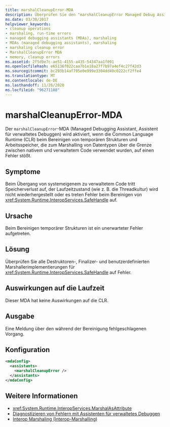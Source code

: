 ```yaml
---
title: marshalCleanupError-MDA
description: Überprüfen Sie den "marshalCleanupError Managed Debug Assistant" (MDA), der aufgerufen wird, weil ein unerwarteter Fehler beim Bereinigen von temporären Strukturen aufgetreten ist.
ms.date: 03/30/2017
helpviewer_keywords:
- cleanup operations
- marshaling, run-time errors
- managed debugging assistants (MDAs), marshaling
- MDAs (managed debugging assistants), marshaling
- marshaling cleanup error
- MarshalCleanupError MDA
- memory, cleanup errors
ms.assetid: 2f5d9e7c-ae51-4155-a435-54347aa1f091
ms.openlocfilehash: e65136f022caa7b1e18a27f7b97a4ef4c27f42d3
ms.sourcegitcommit: bc293b14af795e0e999e3304dd40c0222cf2ffe4
ms.translationtype: MT
ms.contentlocale: de-DE
ms.lasthandoff: 11/26/2020
ms.locfileid: "96271188"
---
```

# <a name="marshalcleanuperror-mda"></a>marshalCleanupError-MDA

Der `marshalCleanupError`-MDA (Managed Debugging Assistant, Assistent für verwaltetes Debuggen) wird aktiviert, wenn die Common Language Runtime (CLR) beim Bereinigen von temporären Strukturen und Arbeitsspeicher, die zum Marshalling von Datentypen über die Grenze zwischen nativem und verwaltetem Code verwendet wurden, auf einen Fehler stößt.  
  
## <a name="symptoms"></a>Symptome  

 Beim Übergang von systemeigenem zu verwaltetem Code tritt Speicherverlust auf, der Laufzeitzustand (wie z. B. die Threadkultur) wird nicht wiederhergestellt oder es treten Fehler beim Bereinigen von <xref:System.Runtime.InteropServices.SafeHandle> auf.  
  
## <a name="cause"></a>Ursache  

 Beim Bereinigen temporärer Strukturen ist ein unerwarteter Fehler aufgetreten.  
  
## <a name="resolution"></a>Lösung  

 Überprüfen Sie alle Destruktoren-, Finalizer- und benutzerdefinierten Marshallerimplementierungen für <xref:System.Runtime.InteropServices.SafeHandle> auf Fehler.  
  
## <a name="effect-on-the-runtime"></a>Auswirkungen auf die Laufzeit  

 Dieser MDA hat keine Auswirkungen auf die CLR.  
  
## <a name="output"></a>Ausgabe  

 Eine Meldung über den während der Bereinigung fehlgeschlagenen Vorgang.  
  
## <a name="configuration"></a>Konfiguration  
  
```xml  
<mdaConfig>  
  <assistants>  
    <marshalCleanupError />  
  </assistants>  
</mdaConfig>  
```  
  
## <a name="see-also"></a>Weitere Informationen

- <xref:System.Runtime.InteropServices.MarshalAsAttribute>
- [Diagnostizieren von Fehlern mit Assistenten für verwaltetes Debuggen](diagnosing-errors-with-managed-debugging-assistants.md)
- [Interop Marshaling (Interop-Marshalling)](../interop/interop-marshaling.md)
